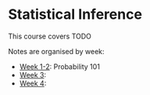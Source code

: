# Statistical Inference

This course covers TODO

Notes are organised by week:

 * [Week 1-2](week1-2.md): Probability 101
 * [Week 3](week3.md): 
 * [Week 4](week4.md): 
 
